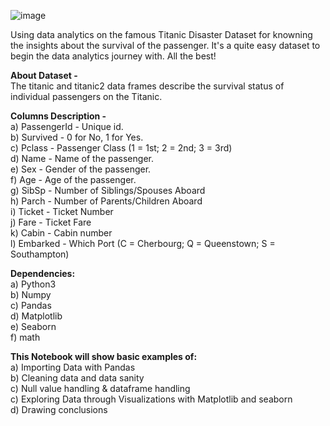 ![image](https://user-images.githubusercontent.com/74640176/171986561-da63ba07-9f93-46a1-9585-169feb533a94.png)

Using data analytics on the famous Titanic Disaster Dataset for knowning the insights about the survival of the passenger.
It's a quite easy dataset to begin the data analytics journey with. All the best!

<B>About Dataset - </B><br />
The titanic and titanic2 data frames describe the survival status of individual passengers on the Titanic.

<B>Columns Description -</B><br />
  a) PassengerId - Unique id.<br />
  b) Survived - 0 for No, 1 for Yes.<br />
  c) Pclass - Passenger Class (1 = 1st; 2 = 2nd; 3 = 3rd)<br />
  d) Name - Name of the passenger.<br />
  e) Sex - Gender of the passenger.<br />
  f) Age - Age of the passenger. <br />
  g) SibSp - Number of Siblings/Spouses Aboard<br />
  h) Parch - Number of Parents/Children Aboard<br />
  i) Ticket - Ticket Number<br />
  j) Fare - Ticket Fare<br />
  k) Cabin - Cabin number<br />
  l) Embarked - Which Port (C = Cherbourg; Q = Queenstown; S = Southampton)<br />
  
<B>Dependencies:</B><br />
  a) Python3<br />
  b) Numpy<br />
  c) Pandas<br />
  d) Matplotlib<br />
  e) Seaborn<br />
  f) math<br />
  
<B>This Notebook will show basic examples of:</B><br />
  a) Importing Data with Pandas<br />
  b) Cleaning data and data sanity <br />
  c) Null value handling & dataframe handling<br />
  c) Exploring Data through Visualizations with Matplotlib and seaborn<br />
  d) Drawing conclusions<br />
